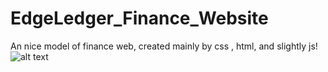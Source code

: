 # EdgeLedger_Finance_Website
An nice model of finance web, created mainly by css , html, and slightly js!
![alt text](https://user-images.githubusercontent.com/46248532/62147967-5587bc00-b2be-11e9-800e-91720562020b.png)
